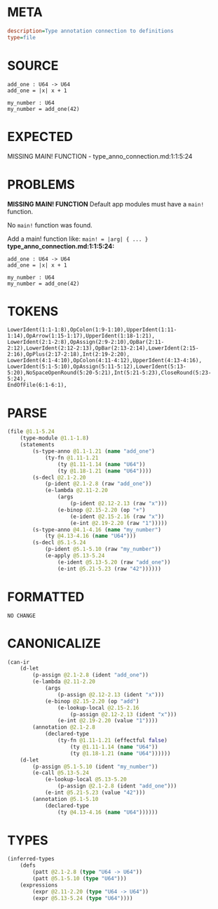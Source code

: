 # META
~~~ini
description=Type annotation connection to definitions
type=file
~~~
# SOURCE
~~~roc
add_one : U64 -> U64
add_one = |x| x + 1

my_number : U64
my_number = add_one(42)
~~~
# EXPECTED
MISSING MAIN! FUNCTION - type_anno_connection.md:1:1:5:24
# PROBLEMS
**MISSING MAIN! FUNCTION**
Default app modules must have a `main!` function.

No `main!` function was found.

Add a main! function like:
`main! = |arg| { ... }`
**type_anno_connection.md:1:1:5:24:**
```roc
add_one : U64 -> U64
add_one = |x| x + 1

my_number : U64
my_number = add_one(42)
```


# TOKENS
~~~zig
LowerIdent(1:1-1:8),OpColon(1:9-1:10),UpperIdent(1:11-1:14),OpArrow(1:15-1:17),UpperIdent(1:18-1:21),
LowerIdent(2:1-2:8),OpAssign(2:9-2:10),OpBar(2:11-2:12),LowerIdent(2:12-2:13),OpBar(2:13-2:14),LowerIdent(2:15-2:16),OpPlus(2:17-2:18),Int(2:19-2:20),
LowerIdent(4:1-4:10),OpColon(4:11-4:12),UpperIdent(4:13-4:16),
LowerIdent(5:1-5:10),OpAssign(5:11-5:12),LowerIdent(5:13-5:20),NoSpaceOpenRound(5:20-5:21),Int(5:21-5:23),CloseRound(5:23-5:24),
EndOfFile(6:1-6:1),
~~~
# PARSE
~~~clojure
(file @1.1-5.24
	(type-module @1.1-1.8)
	(statements
		(s-type-anno @1.1-1.21 (name "add_one")
			(ty-fn @1.11-1.21
				(ty @1.11-1.14 (name "U64"))
				(ty @1.18-1.21 (name "U64"))))
		(s-decl @2.1-2.20
			(p-ident @2.1-2.8 (raw "add_one"))
			(e-lambda @2.11-2.20
				(args
					(p-ident @2.12-2.13 (raw "x")))
				(e-binop @2.15-2.20 (op "+")
					(e-ident @2.15-2.16 (raw "x"))
					(e-int @2.19-2.20 (raw "1")))))
		(s-type-anno @4.1-4.16 (name "my_number")
			(ty @4.13-4.16 (name "U64")))
		(s-decl @5.1-5.24
			(p-ident @5.1-5.10 (raw "my_number"))
			(e-apply @5.13-5.24
				(e-ident @5.13-5.20 (raw "add_one"))
				(e-int @5.21-5.23 (raw "42"))))))
~~~
# FORMATTED
~~~roc
NO CHANGE
~~~
# CANONICALIZE
~~~clojure
(can-ir
	(d-let
		(p-assign @2.1-2.8 (ident "add_one"))
		(e-lambda @2.11-2.20
			(args
				(p-assign @2.12-2.13 (ident "x")))
			(e-binop @2.15-2.20 (op "add")
				(e-lookup-local @2.15-2.16
					(p-assign @2.12-2.13 (ident "x")))
				(e-int @2.19-2.20 (value "1"))))
		(annotation @2.1-2.8
			(declared-type
				(ty-fn @1.11-1.21 (effectful false)
					(ty @1.11-1.14 (name "U64"))
					(ty @1.18-1.21 (name "U64"))))))
	(d-let
		(p-assign @5.1-5.10 (ident "my_number"))
		(e-call @5.13-5.24
			(e-lookup-local @5.13-5.20
				(p-assign @2.1-2.8 (ident "add_one")))
			(e-int @5.21-5.23 (value "42")))
		(annotation @5.1-5.10
			(declared-type
				(ty @4.13-4.16 (name "U64"))))))
~~~
# TYPES
~~~clojure
(inferred-types
	(defs
		(patt @2.1-2.8 (type "U64 -> U64"))
		(patt @5.1-5.10 (type "U64")))
	(expressions
		(expr @2.11-2.20 (type "U64 -> U64"))
		(expr @5.13-5.24 (type "U64"))))
~~~
